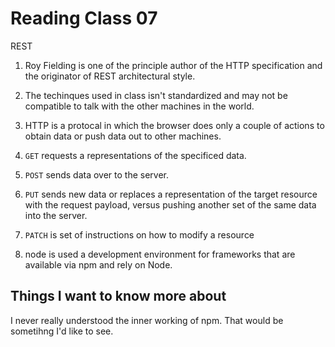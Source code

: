 # Reading Class 07

REST

1) Roy Fielding is one of the principle author of the HTTP specification and the originator of REST architectural style.

2) The techinques used in class isn't standardized and may not be compatible to talk with the other machines in the world.

3) HTTP is a protocal in which the browser does only a couple of actions to obtain data or push data out to other machines.

4) `GET` requests a representations of the specificed data.

5) `POST` sends data over to the server.

6) `PUT` sends new data or replaces a representation of the target resource with the request payload, versus pushing another set of the same data into the server.

7) `PATCH` is set of instructions on how to modify a resource

8) node is used a development environment for frameworks that are available via npm and rely on Node.

## Things I want to know more about

I never really understood the inner working of npm. That would be sometihng I'd like to see.
